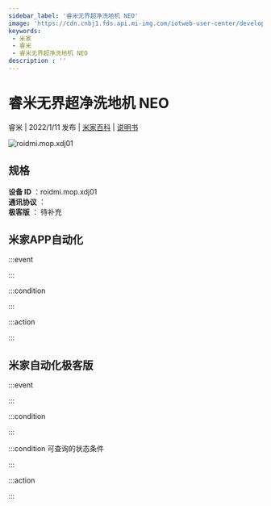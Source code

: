 ```yaml
---
sidebar_label: '睿米无界超净洗地机 NEO'
image: 'https://cdn.cnbj1.fds.api.mi-img.com/iotweb-user-center/developer_1679047959058O3QAR2C3.png?GalaxyAccessKeyId=AKVGLQWBOVIRQ3XLEW&Expires=9223372036854775807&Signature=zVbP2nNhmSHMG1EY+sKSSdhx+WY='
keywords: 
 - 米家
 - 睿米
 - 睿米无界超净洗地机 NEO
description : ''
---
```

# 睿米无界超净洗地机 NEO

睿米 | 2022/1/11 发布 | [米家百科](https://home.mi.com/webapp/content/baike/product/index.html?model=roidmi.mop.xdj01) | [说明书](https://home.mi.com/views/introduction.html?model=roidmi.mop.xdj01&region=cn)

![roidmi.mop.xdj01](https://cdn.cnbj1.fds.api.mi-img.com/iotweb-user-center/developer_1679047959058O3QAR2C3.png?GalaxyAccessKeyId=AKVGLQWBOVIRQ3XLEW&Expires=9223372036854775807&Signature=zVbP2nNhmSHMG1EY+sKSSdhx+WY=)

## 规格  
> 
**设备 ID** ：roidmi.mop.xdj01  
**通讯协议** ：  
**极客版**  ： 待补充 


## 米家APP自动化  

:::event  

:::

:::condition  

:::

:::action   

:::

## 米家自动化极客版  

:::event  

:::

:::condition  

:::

:::condition 可查询的状态条件  

:::

:::action  

:::

        
